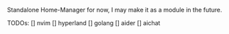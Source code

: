 Standalone Home-Manager for now, I may make it as a module in the future.

TODOs:
[] nvim
[] hyperland
[] golang
[] aider
[] aichat
